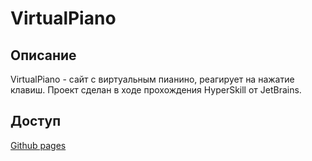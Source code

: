 # VirtualPiano

## Описание
VirtualPiano - сайт с виртуальным пианино, реагирует на нажатие клавиш. Проект сделан в ходе прохождения HyperSkill от JetBrains.

## Доступ
[Github pages](https://xeniasv.github.io/VirtualPiano/)

